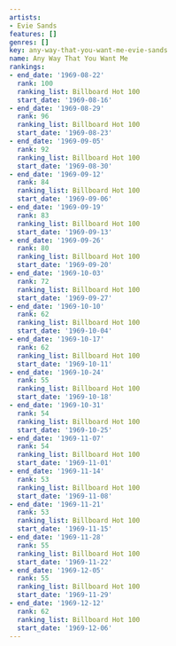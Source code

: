 ```yaml
---
artists:
- Evie Sands
features: []
genres: []
key: any-way-that-you-want-me-evie-sands
name: Any Way That You Want Me
rankings:
- end_date: '1969-08-22'
  rank: 100
  ranking_list: Billboard Hot 100
  start_date: '1969-08-16'
- end_date: '1969-08-29'
  rank: 96
  ranking_list: Billboard Hot 100
  start_date: '1969-08-23'
- end_date: '1969-09-05'
  rank: 92
  ranking_list: Billboard Hot 100
  start_date: '1969-08-30'
- end_date: '1969-09-12'
  rank: 84
  ranking_list: Billboard Hot 100
  start_date: '1969-09-06'
- end_date: '1969-09-19'
  rank: 83
  ranking_list: Billboard Hot 100
  start_date: '1969-09-13'
- end_date: '1969-09-26'
  rank: 80
  ranking_list: Billboard Hot 100
  start_date: '1969-09-20'
- end_date: '1969-10-03'
  rank: 72
  ranking_list: Billboard Hot 100
  start_date: '1969-09-27'
- end_date: '1969-10-10'
  rank: 62
  ranking_list: Billboard Hot 100
  start_date: '1969-10-04'
- end_date: '1969-10-17'
  rank: 62
  ranking_list: Billboard Hot 100
  start_date: '1969-10-11'
- end_date: '1969-10-24'
  rank: 55
  ranking_list: Billboard Hot 100
  start_date: '1969-10-18'
- end_date: '1969-10-31'
  rank: 54
  ranking_list: Billboard Hot 100
  start_date: '1969-10-25'
- end_date: '1969-11-07'
  rank: 54
  ranking_list: Billboard Hot 100
  start_date: '1969-11-01'
- end_date: '1969-11-14'
  rank: 53
  ranking_list: Billboard Hot 100
  start_date: '1969-11-08'
- end_date: '1969-11-21'
  rank: 53
  ranking_list: Billboard Hot 100
  start_date: '1969-11-15'
- end_date: '1969-11-28'
  rank: 55
  ranking_list: Billboard Hot 100
  start_date: '1969-11-22'
- end_date: '1969-12-05'
  rank: 55
  ranking_list: Billboard Hot 100
  start_date: '1969-11-29'
- end_date: '1969-12-12'
  rank: 62
  ranking_list: Billboard Hot 100
  start_date: '1969-12-06'
---
```


